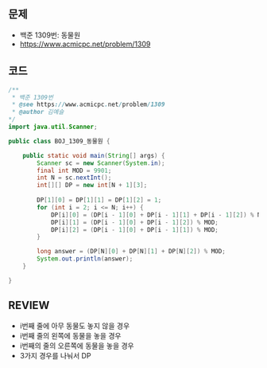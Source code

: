## 문제
* 백준 1309번: 동물원
* https://www.acmicpc.net/problem/1309

## 코드
~~~java
/**
 * 백준 1309번
 * @see https://www.acmicpc.net/problem/1309
 * @author 김예슬
*/
import java.util.Scanner;

public class BOJ_1309_동물원 {

	public static void main(String[] args) {
		Scanner sc = new Scanner(System.in);
		final int MOD = 9901;
		int N = sc.nextInt();
		int[][] DP = new int[N + 1][3];
		
		DP[1][0] = DP[1][1] = DP[1][2] = 1;
		for (int i = 2; i <= N; i++) {
			DP[i][0] = (DP[i - 1][0] + DP[i - 1][1] + DP[i - 1][2]) % MOD;
			DP[i][1] = (DP[i - 1][0] + DP[i - 1][2]) % MOD;
			DP[i][2] = (DP[i - 1][0] + DP[i - 1][1]) % MOD;
		}

        long answer = (DP[N][0] + DP[N][1] + DP[N][2]) % MOD;
		System.out.println(answer);
	}

}
~~~

## REVIEW
* i번째 줄에 아무 동물도 놓지 않을 경우
* i번째 줄의 왼쪽에 동물을 놓을 경우
* i번째의 줄의 오른쪽에 동물을 놓을 경우
* 3가지 경우를 나눠서 DP